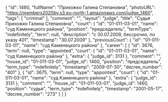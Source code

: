 {
    "id": 1460,
    "fullName": "Прихожко Галина Степановна",
    "photoURL": "https://members2020by.s3.eu-north-1.amazonaws.com/judge_1460",
    "tags": [
        "criminal"
    ],
    "comment": "",
    "layout": "judge",
    "title": "Судья Прихожко Галина Степановна",
    "court": {
        "id": "01-011-03-01",
        "name": "суд Каменецкого района",
        "position": "председатель",
        "termType": "indefinitely",
        "term": null,
        "description": "c 30.07.2009, бессрочно, по указу 401",
        "timestamp": "30.07.2009"
    },
    "previousCourt": {
        "id": "01-011-03-01",
        "name": "суд Каменецкого района"
    },
    "career": [
        {
            "id": 3676,
            "term": null,
            "type": "appointed",
            "court": {
                "id": "01-011-03-01",
                "name": "суд Каменецкого района"
            },
            "extra": {
                "judge_id": 3131
            },
            "comment": "",
            "house_id": "01-011-03-01",
            "judge_id": 1460,
            "position": "председатель",
            "term_type": "indefinitely",
            "timestamp": "2009-07-30",
            "decree_number": "401"
        },
        {
            "id": 3675,
            "term": null,
            "type": "appointed",
            "court": {
                "id": "01-011-03-01",
                "name": "суд Каменецкого района"
            },
            "extra": {
                "judge_id": 3131
            },
            "comment": "",
            "house_id": "01-011-03-01",
            "judge_id": 1460,
            "position": "судья",
            "term_type": "indefinitely",
            "timestamp": "2001-05-17",
            "decree_number": "273"
        }
    ]
}